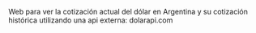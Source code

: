 Web para ver la cotización actual del dólar en Argentina y su cotización histórica utilizando una api externa: dolarapi.com
